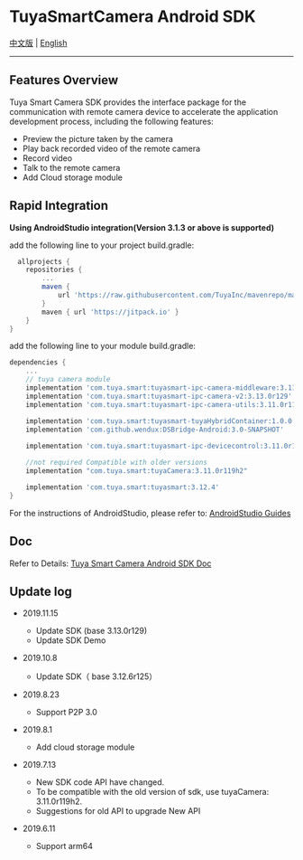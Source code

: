 # TuyaSmartCamera Android SDK

[中文版](https://github.com/TuyaInc/tuyasmart_camera_android_sdk/blob/master/README-zh.md) | [English](https://github.com/TuyaInc/tuyasmart_camera_android_sdk/blob/master/README.md)

------

## Features Overview

Tuya Smart Camera SDK provides the interface package for the communication with remote camera device to accelerate the application development process, including the following features:

- Preview the picture taken by the camera
- Play back recorded video of the remote camera
- Record video
- Talk to the remote camera
- Add Cloud storage module

## Rapid Integration

 **Using AndroidStudio integration(Version 3.1.3 or above is supported)**

add the following line to your project build.gradle:

```gradle
  allprojects {
    repositories {
        ...
        maven {
            url 'https://raw.githubusercontent.com/TuyaInc/mavenrepo/master/releases'
        }
        maven { url 'https://jitpack.io' }
    }
}
```
add the following line to your module build.gradle:

```gradle
dependencies {
    ...
    // tuya camera module
    implementation 'com.tuya.smart:tuyasmart-ipc-camera-middleware:3.11.1r119.h2'
    implementation 'com.tuya.smart:tuyasmart-ipc-camera-v2:3.13.0r129'
    implementation 'com.tuya.smart:tuyasmart-ipc-camera-utils:3.11.0r119'

    implementation 'com.tuya.smart:tuyasmart-tuyaHybridContainer:1.0.0'
    implementation 'com.github.wendux:DSBridge-Android:3.0-SNAPSHOT'
    
    implementation 'com.tuya.smart:tuyasmart-ipc-devicecontrol:3.11.0r119'

    //not required Compatible with older versions
    implementation "com.tuya.smart:tuyaCamera:3.11.0r119h2"

    implementation 'com.tuya.smart:tuyasmart:3.12.4'
}
```
For the instructions of AndroidStudio, please refer to: [AndroidStudio Guides](https://developer.android.com/studio/)



## Doc

Refer to Details: [Tuya Smart Camera Android SDK Doc](https://tuyainc.github.io/tuyasmart_camera_android_sdk_doc/en/)

## Update log
- 2019.11.15
  - Update SDK (base 3.13.0r129)
  - Update SDK Demo
- 2019.10.8
  - Update SDK（ base 3.12.6r125）
- 2019.8.23
  - Support P2P 3.0
- 2019.8.1
  - Add cloud storage module
- 2019.7.13
  - New SDK code API have changed.
  - To be compatible with the old version of sdk, use tuyaCamera: 3.11.0r119h2.
  - Suggestions for old API to upgrade New API

- 2019.6.11
  - Support arm64
